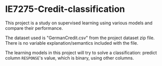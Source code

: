 # IE7275-Credit-classification

This project is a study on supervised learning using various models and compare their performance.

The dataset used is "GermanCredit.csv" from the project dataset zip file. There is no variable explanation/semantics included with the file.

The learning models in this project will try to solve a classification: predict column ``RESPONSE``'s value, which is binary, using other columns.
